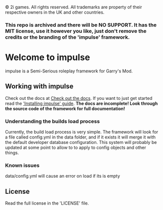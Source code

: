 © 2i games. All rights reserved. All trademarks are property of their respective owners in the UK and other countries.

###  This repo is archived and there will be NO SUPPORT. It has the MIT license, use it however you like, just don't remove the credits or the branding of the 'impulse' framework.

# Welcome to impulse
impulse is a Semi-Serious roleplay framework for Garry's Mod.

## Working with impulse
Check out the docs at [Check out the docs](https://vingard.github.io/impulsedocs/). If you want to just get started read the ['Installing impulse' guide](https://vingard.github.io/impulsedocs/topics/00-installing.md.html). **The docs are incomplete! Look through the source code of the framework for full documentation!**

### Understanding the builds load process
Currently, the build load process is very simple. The framework will look for a file called config.yml in the data folder, and if it exists it will merge it with the default developer database configuration. This system will probably be updated at some point to allow to to apply to config objects and other things.

### Known issues
data/config.yml will cause an error on load if its is empty

## License
Read the full license in the 'LICENSE' file.
